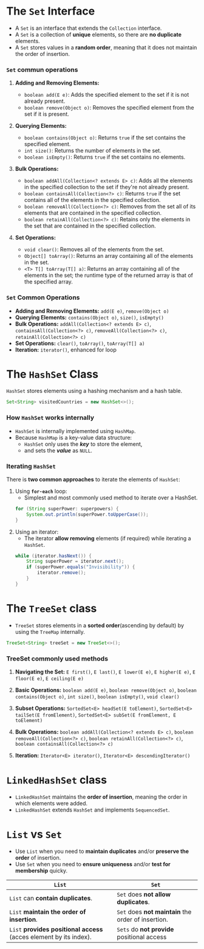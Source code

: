 # The `Set` Interface

- A `Set` is an interface that extends the `Collection` interface.
- A `Set` is a collection of **unique** elements, so there are **no duplicate** elements.
- A `Set` stores values in a **random order**, meaning that it does not maintain the order of insertion.

### `Set` commun operations

1. **Adding and Removing Elements:**
   - `boolean add(E e)`: Adds the specified element to the set if it is not already present.
   - `boolean remove(Object o)`: Removes the specified element from the set if it is present.

2. **Querying Elements:**
   - `boolean contains(Object o)`: Returns `true` if the set contains the specified element.
   - `int size()`: Returns the number of elements in the set.
   - `boolean isEmpty()`: Returns `true` if the set contains no elements.

3. **Bulk Operations:**
   - `boolean addAll(Collection<? extends E> c)`: Adds all the elements in the specified collection to the set if they're not already present.
   - `boolean containsAll(Collection<?> c)`: Returns `true` if the set contains all of the elements in the specified collection.
   - `boolean removeAll(Collection<?> c)`: Removes from the set all of its elements that are contained in the specified collection.
   - `boolean retainAll(Collection<?> c)`: Retains only the elements in the set that are contained in the specified collection.

4. **Set Operations:**
   - `void clear()`: Removes all of the elements from the set.
   - `Object[] toArray()`: Returns an array containing all of the elements in the set.
   - `<T> T[] toArray(T[] a)`: Returns an array containing all of the elements in the set; the runtime type of the returned array is that of the specified array.

### `Set` Common Operations

- **Adding and Removing Elements:** `add(E e)`, `remove(Object o)`
- **Querying Elements:** `contains(Object o)`, `size()`, `isEmpty()`
- **Bulk Operations:** `addAll(Collection<? extends E> c)`, `containsAll(Collection<?> c)`, `removeAll(Collection<?> c)`, `retainAll(Collection<?> c)`
- **Set Operations:** `clear()`, `toArray()`, `toArray(T[] a)`
- **Iteration:** `iterator()`, enhanced for loop


# The `HashSet` Class

`HashSet` stores elements using a hashing mechanism and a hash table.

```java
Set<String> visitedCountries = new HashSet<>();
```
### How `HashSet` works internally

- `HashSet` is internally implemented using `HashMap`.
- Because `HashMap` is a key-value data structure:
  - `HashSet` only uses the ***key*** to store the element,
  - and sets the ***value*** as `NULL`.



### Iterating `HashSet`

There is **two common approaches** to iterate the elements of `HashSet`:
1. Using **`for-each`** loop:
    - Simplest and most commonly used method to iterate over a HashSet.
    ```java
    for (String superPower: superpowers) {
        System.out.println(superPower.toUpperCase());
    }
    ```
2. Using an iterator:
    - The iterator **allow removing** elements (if required) while iterating a `HashSet`.
    ```java
    while (iterator.hasNext()) {
        String superPower = iterator.next();
        if (superPower.equals("Invisibility")) {
            iterator.remove();
        }
    }
    ```



# The `TreeSet` class

- `TreeSet` stores elements in a **sorted order**(ascending by default) by using the `TreeMap` internally.

```java
TreeSet<String> treeSet = new TreeSet<>();
```

### TreeSet commonly used methods

1. **Navigating the Set:** `E first()`, `E last()`, `E lower(E e)`, `E higher(E e)`, `E floor(E e)`, `E ceiling(E e)`

2. **Basic Operations:** `boolean add(E e)`, `boolean remove(Object o)`, `boolean contains(Object o)`, `int size()`, `boolean isEmpty()`, `void clear()`

3. **Subset Operations:** `SortedSet<E> headSet(E toElement)`, `SortedSet<E> tailSet(E fromElement)`, `SortedSet<E> subSet(E fromElement, E toElement)`

4. **Bulk Operations:** `boolean addAll(Collection<? extends E> c)`, `boolean removeAll(Collection<?> c)`, `boolean retainAll(Collection<?> c)`, `boolean containsAll(Collection<?> c)`

5. **Iteration:** `Iterator<E> iterator()`, `Iterator<E> descendingIterator()`

# `LinkedHashSet` class

- `LinkedHashSet` maintains the **order of insertion**, meaning the order in which elements were added.
- `LinkedHashSet` extends `HashSet` and implements `SequencedSet`.

# `List` vs `Set`

- Use `List` when you need to **maintain duplicates** and/or **preserve the order** of insertion.
- Use `Set` when you need to **ensure uniqueness** and/or **test for membership** quicky.

| `List`                                                              | `Set`                                               |
| ------------------------------------------------------------------- | --------------------------------------------------- |
| `List` can **contain duplicates**.                                  | `Set` does **not allow duplicates**.                |
| `List` **maintain the order of insertion**.                         | `Set` does **not maintain** the order of insertion. |
| `List` **provides positional access** (acces element by its index). | `Sets` do **not provide** positional access         |